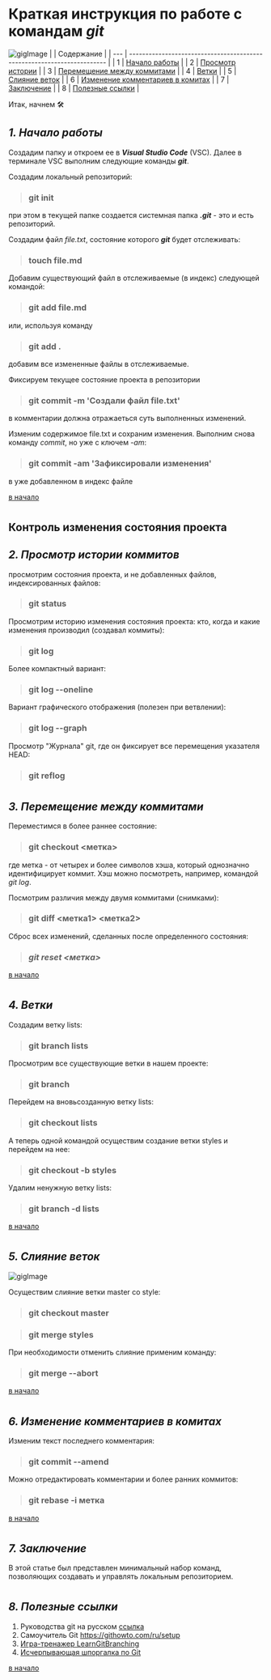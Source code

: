 # **Краткая инструкция по работе с командам _git_**

![gigImage](/images/Git.png)
| | Содержание |
| --- | ----------------------------------------------------------------------- |
| 1 | [Начало работы](#1-начало-работы) |
| 2 | [Просмотр истории](#2-просмотр-истории-коммитов) |
| 3 | [Перемещение между коммитами](#3-перемещение-между-коммитами) |
| 4 | [Ветки](#4-ветки) |
| 5 | [Слияние веток](#5-слияние-веток) |
| 6 | [Изменение комментариев в комитах](#6-изменение-комментариев-в-комитах) |
| 7 | [Заключение](#7-заключение) |
| 8 | [Полезные ссылки](#8-полезные-ссылки) |

Итак, начнем :hammer_and_wrench:

## _**1. Начало работы**_

Cоздадим папку и откроем ее в _**Visual Studio Code**_ (VSC). Далее в терминале VSC выполним следующие команды _**git**_.

Создадим локальный репозиторий:

> ### **git init**

при этом в текущей папке создается системная папка **_.git_** - это и есть репозиторий.

Создадим файл _file.txt_, состояние которого _**git**_ будет отслеживать:

> ### **touch file.md**

Добавим существующий файл в отслеживаемые (в индекс) следующей командой:

> ### **git add file.md**

или, используя команду

> ### **git add .**

добавим все измененные файлы в отслеживаемые.

Фиксируем текущее состояние проекта в репозитории

> ### **git commit -m 'Создали файл file.txt'**

в комментарии должна отражаеться суть выполненных изменений.

Изменим содержимое file.txt и сохраним изменения. Выполним снова команду _commit_, но уже с ключем _-am_:

> ### **git commit -am 'Зафиксировали изменения'**

в уже добавленном в индекс файле

[в начало](#краткая-инструкция-по-работе-с-командам-git)

#

## <a name="head2">Контроль изменения состояния проекта</a>

## _**2. Просмотр истории коммитов**_

просмотрим состояния проекта, и не добавленных файлов, индексированных файлов:

> ### **git status**

Просмотрим историю изменения состояния проекта: кто, когда и какие изменения производил (создавал коммиты):

> ### **git log**

Более компактный вариант:

> ### **git log --oneline**

Вариант графического отображения (полезен при ветвлении):

> ### **git log --graph**

Просмотр "Журнала" git, где он фиксирует все перемещения указателя HEAD:

> ### **git reflog**

#

## _**3. Перемещение между коммитами**_

Переместимся в более раннее состояние:

> ### **git checkout \<метка\>**

где метка - от четырех и более символов хэша, который однозначно идентифицирует коммит. Хэш можно посмотреть, например, командой _git log_.

Посмотрим различия между двумя коммитами (снимками):

> ### **git diff \<метка1\> \<метка2\>**

Сброс всех изменений, сделанных после определенного состояния:

> ### _**git reset \<метка\>**_

[в начало](#краткая-инструкция-по-работе-с-командам-git)

#

## _**4. Ветки**_

Создадим ветку lists:

> ### **git branch lists**

Просмотрим все существующие ветки в нашем проекте:

> ### **git branch**

Перейдем на вновьсозданную ветку lists:

> ### **git checkout lists**

А теперь одной командой осуществим создание ветки styles и перейдем на нее:

> ### **git checkout -b styles**

Удалим ненужную ветку lists:

> ### **git branch -d lists**

[в начало](#краткая-инструкция-по-работе-с-командам-git)

#

## **_5. Слияние веток_**

![gigImage](/images/git_banner.png "Слияние веток")

Осуществим слияние ветки master со style:

> ### **git checkout master**

> ### **git merge styles**

При необходимости отменить слияние применим команду:

> ### **git merge --abort**

[в начало](#краткая-инструкция-по-работе-с-командам-git)

#

## _**6. Изменение комментариев в комитах**_

Изменим текст последнего комментария:

> ### **git commit --amend**

Можно отредактировать комментарии и более ранних коммитов:

> ### **git rebase -i метка**

[в начало](#краткая-инструкция-по-работе-с-командам-git)

#

## _**7. Заключение**_

В этой статье был представлен минимальный набор команд, позволяющих создавать и управлять локальным репозиторием.

#

## _**8. Полезные ссылки**_

1. Руководства git на русском [ссылка](https://git-scm.com/book/ru/v2)
2. Самоучитель Git <https://githowto.com/ru/setup>
3. [Игра-тренажер LearnGitBranching](https://learngitbranching.js.org/?locale=ru_RU)
4. [Исчерпывающая шпоргалка по Git](https://texterra.ru/blog/ischerpyvayushchaya-shpargalka-po-sintaksisu-razmetki-markdown-na-zametku-avtoram-veb-razrabotchikam.html?ysclid=lajx4zu5ni153811497 "Шпоргалка Git")

[в начало](#краткая-инструкция-по-работе-с-командам-git)
